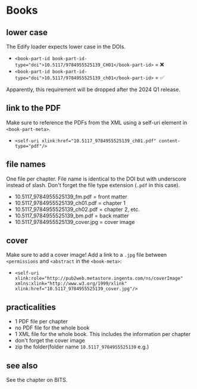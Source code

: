 # Books

## lower case
The Edify loader expects lower case in the DOIs.

- `<book-part-id book-part-id-type="doi">10.5117/9784955525139_CH01</book-part-id>` = ❌
- `<book-part-id book-part-id-type="doi">10.5117/9784955525139_ch01</book-part-id>` = ✅

Apparently, this requirement will be dropped after the 2024 Q1 release.

## link to the PDF
Make sure to reference the PDFs from the XML using a self-uri element in `<book-part-meta>`.

- `<self-uri xlink:href="10.5117_9784955525139_ch01.pdf" content-type="pdf"/>`

## file names
One file per chapter. File name is identical to the DOI but with underscore instead of slash. Don't forget the file type extension (`.pdf` in this case).

- 10.5117_9784955525139_fm.pdf = front matter
- 10.5117_9784955525139_ch01.pdf = chapter 1
- 10.5117_9784955525139_ch02.pdf = chapter 2, etc.
- 10.5117_9784955525139_bm.pdf = back matter
- 10.5117_9784955525139_cover.jpg = cover image

## cover
Make sure to add a cover image! Add a link to a `.jpg` file between `<permissions` and `<abstract` in the `<book-meta>`:

- `<self-uri xlink:role="http://pub2web.metastore.ingenta.com/ns/coverImage" xmlns:xlink="http://www.w3.org/1999/xlink" xlink:href="10.5117_9784955525139_cover.jpg"/>`

## practicalities
- 1 PDF file per chapter
- no PDF file for the whole book
- 1 XML file for the whole book. This includes the information per chapter
- don't forget the cover image
- zip the folder(folder name `10.5117_9784955525139` e.g.)

## see also
See the chapter on BITS.

